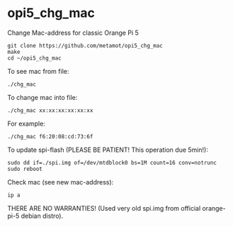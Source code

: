 # opi5_chg_mac
Change Mac-address for classic Orange Pi 5

    git clone https://github.com/metamot/opi5_chg_mac
    make
    cd ~/opi5_chg_mac

To see mac from file:
    
    ./chg_mac

To change mac into file:

    ./chg_mac xx:xx:xx:xx:xx:xx

For example:

    ./chg_mac f6:20:08:cd:73:6f

To update spi-flash (PLEASE BE PATIENT! This operation due 5min!):

    sudo dd if=./spi.img of=/dev/mtdblock0 bs=1M count=16 conv=notrunc
    sudo reboot

Check mac (see new mac-address):

    ip a

THERE ARE NO WARRANTIES!
(Used very old spi.img from official orange-pi-5 debian distro).
